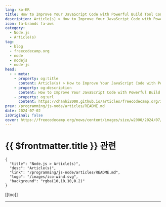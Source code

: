 ```yaml
---
lang: ko-KR
title: How to Improve Your JavaScript Code with Powerful Build Tool Configs
description: Article(s) > How to Improve Your JavaScript Code with Powerful Build Tool Configs
icon: fa-brands fa-aws
category: 
  - Node.js
  - Article(s)
tag: 
  - blog
  - freecodecamp.org
  - node
  - nodejs
  - node-js
head:
  - - meta:
    - property: og:title
      content: Article(s) > How to Improve Your JavaScript Code with Powerful Build Tool Configs
    - property: og:description
      content: How to Improve Your JavaScript Code with Powerful Build Tool Configs
    - property: og:url
      content: https://chanhi2000.github.io/articles/freecodecamp.org/improve-your-javascript-projects-with-build-tools.html
prev: /programming/js-node/articles/README.md
date: 2024-07-02
isOriginal: false
cover: https://freecodecamp.org/news/content/images/size/w2000/2024/07/aaron-burden-4eWwSxaDhe4-unsplash.jpg
---
```


# {{ $frontmatter.title }} 관련

```component VPCard
{
  "title": "Node.js > Article(s)",
  "desc": "Article(s)",
  "link": "/programming/js-node/articles/README.md",
  "logo": "/images/ico-wind.svg",
  "background": "rgba(10,10,10,0.2)"
}
```

[[toc]]

---

<SiteInfo
  name="How to Improve Your JavaScript Code with Powerful Build Tool Configs"
  desc="I have been a frontend developer for over 6 years now, mostly working with Javascript, TypeScript, and React. When stepping into the world of the front end, the number of libraries and build tools available can be overwhelming – especially since each has its own configuration options. At first these..."
  url="https://freecodecamp.org/news/improve-your-javascript-projects-with-build-tools/"
  logo="https://cdn.freecodecamp.org/universal/favicons/favicon.ico"
  preview="https://freecodecamp.org/news/content/images/size/w2000/2024/07/aaron-burden-4eWwSxaDhe4-unsplash.jpg"/>

<!-- TODO: 작성 -->

